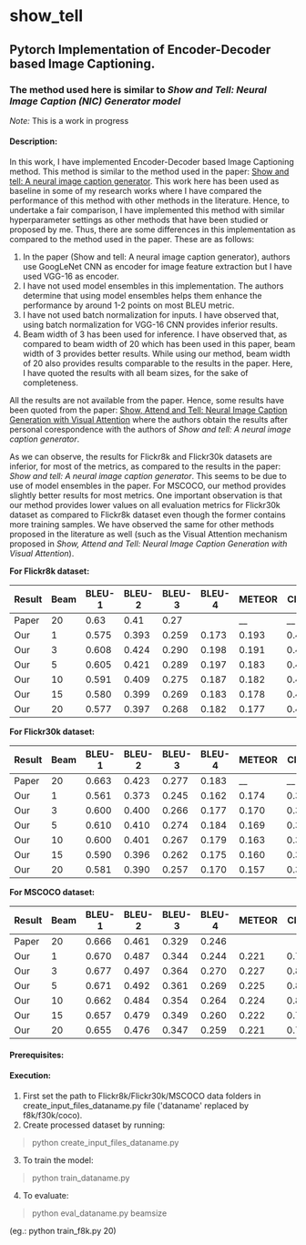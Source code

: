 # show_tell
## Pytorch Implementation of Encoder-Decoder based Image Captioning. 
### The method used here is similar to _Show and Tell: Neural Image Caption (NIC) Generator model_

*Note:* This is a work in progress

#### Description:

In this work, I have implemented Encoder-Decoder based Image Captioning method. This method is similar to the method used in the paper: [Show and tell: A neural image caption generator](https://www.cv-foundation.org/openaccess/content_cvpr_2015/html/Vinyals_Show_and_Tell_2015_CVPR_paper.html). This work here has been used as baseline in some of my research works where I have compared the performance of this method with other methods in the literature. Hence, to undertake a fair comparison, I have implemented this method with similar hyperparameter settings as other methods that have been studied or proposed by me. 
Thus, there are some differences in this implementation as compared to the method used in the paper. These are as follows:
1. In the paper (Show and tell: A neural image caption generator), authors use GoogLeNet CNN as encoder for image feature extraction but I have used VGG-16 as encoder.
1. I have not used model ensembles in this implementation. The authors determine that using model ensembles helps them enhance the performance by around 1-2 points on most BLEU metric.
1. I have not used batch normalization for inputs. I have observed that, using batch normalization for VGG-16 CNN provides inferior results.
1. Beam width of 3 has been used for inference. I have observed that, as compared to beam width of 20 which has been used in this paper, beam width of 3 provides better results. While using our method, beam width of 20 also provides results comparable to the results in the paper. Here, I have quoted the results with all beam sizes, for the sake of completeness.

All the results are not available from the paper. Hence, some results have been quoted from the paper: [Show, Attend and Tell: Neural Image Caption
Generation with Visual Attention](http://proceedings.mlr.press/v37/xuc15) where the authors obtain the results after personal corespondence with the authors of _Show and tell: A neural image caption generator_.

As we can observe, the results for Flickr8k and Flickr30k datasets are inferior, for most of the metrics, as compared to the results in the paper: _Show and tell: A neural image caption generator_. This seems to be due to use of model ensembles in the paper. For MSCOCO, our method provides slightly better results for most metrics.
One important observation is that our method provides lower values on all evaluation metrics for Flickr30k dataset as compared to Flickr8k dataset even though the former contains more training samples. We have observed the same for other methods proposed in the literature as well (such as the Visual Attention mechanism proposed in _Show, Attend and Tell: Neural Image Caption Generation with Visual Attention_).

**For Flickr8k dataset:**

|Result |Beam | BLEU-1 | BLEU-2 | BLEU-3| BLEU-4| METEOR | CIDEr | SPICE | ROUGE-L |
|---|---|---|---|---|---|---|---|---|---|
|Paper | 20 | 0.63 | 0.41 | 0.27 |  | __ | __ | __ | __ |
|Our | 1 | 0.575 | 0.393 | 0.259 | 0.173 | 0.193 | 0.444 | 0.127 | 0.438 |
|Our | 3 | 0.608 | 0.424 | 0.290 | 0.198 | 0.191 | 0.478 | 0.133 | 0.447 |
|Our | 5 | 0.605 | 0.421 | 0.289 | 0.197 | 0.183 | 0.479 | 0.132 | 0.443 |
|Our | 10 | 0.591 | 0.409 | 0.275 | 0.187 | 0.182 | 0.464 | 0.129 | 0.433 |
|Our | 15 | 0.580 | 0.399 | 0.269 | 0.183 | 0.178 | 0.454 | 0.125 | 0.428 |
|Our | 20 | 0.577 | 0.397 | 0.268 | 0.182 | 0.177 | 0.454 | 0.124 | 0.428 |

**For Flickr30k dataset:**

|Result |Beam | BLEU-1 | BLEU-2 | BLEU-3| BLEU-4| METEOR | CIDEr | SPICE | ROUGE-L |
|---|---|---|---|---|---|---|---|---|---|
|Paper | 20 | 0.663 | 0.423 | 0.277 | 0.183 | __ | __ | __ | __ |
|Our | 1 | 0.561 | 0.373 | 0.245 | 0.162 | 0.174 | 0.323 | 0.114 | 0.410 |
|Our | 3 | 0.600 | 0.400 | 0.266 | 0.177 | 0.170 | 0.354 | 0.113 | 0.415 |
|Our | 5 | 0.610 | 0.410 | 0.274 | 0.184 | 0.169 | 0.363 | 0.114 | 0.416 |
|Our | 10 | 0.600 | 0.401 | 0.267 | 0.179 | 0.163 | 0.350 | 0.108 | 0.409 |
|Our | 15 | 0.590 | 0.396 | 0.262 | 0.175 | 0.160 | 0.352 | 0.106 | 0.405 |
|Our | 20 | 0.581 | 0.390 | 0.257 | 0.170 | 0.157 | 0.347 | 0.103 | 0.401 |


**For MSCOCO dataset:**

|Result |Beam | BLEU-1 | BLEU-2 | BLEU-3| BLEU-4| METEOR | CIDEr | SPICE | ROUGE-L |
|---|---|---|---|---|---|---|---|---|---|
|Paper | 20 | 0.666 | 0.461 | 0.329 | 0.246 |  |  |  |  |
|Our | 1 | 0.670 | 0.487 | 0.344 | 0.244 | 0.221 | 0.787 | 0.153 | 0.490 |
|Our | 3 | 0.677 | 0.497 | 0.364 | 0.270 | 0.227 | 0.821 | 0.158 | 0.498 |
|Our | 5 | 0.671 | 0.492 | 0.361 | 0.269 | 0.225 | 0.816 | 0.157 | 0.495 |
|Our | 10 | 0.662 | 0.484 | 0.354 | 0.264 | 0.224 | 0.802 | 0.154 | 0.490 |
|Our | 15 | 0.657 | 0.479 | 0.349 | 0.260 | 0.222 | 0.791 | 0.152 | 0.486 |
|Our | 20 | 0.655 | 0.476 | 0.347 | 0.259 | 0.221 | 0.788 | 0.151 | 0.484 |


#### Prerequisites:

#### Execution:
1. First set the path to Flickr8k/Flickr30k/MSCOCO data folders in create_input_files_dataname.py file ('dataname' replaced by f8k/f30k/coco).
2. Create processed dataset by running: 
> python create_input_files_dataname.py

3. To train the model:
> python train_dataname.py

4. To evaluate: 
> python eval_dataname.py beamsize 

(eg.: python train_f8k.py 20)
